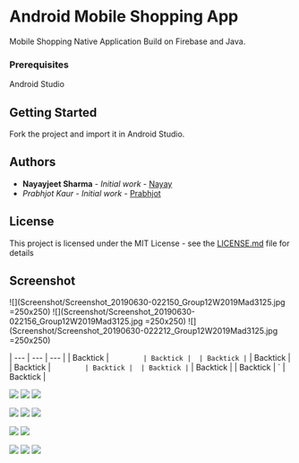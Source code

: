 # Android Mobile Shopping App

Mobile Shopping Native Application Build on Firebase and Java.

### Prerequisites

Android Studio

## Getting Started

Fork the project and import it in Android Studio.


## Authors

* **Nayayjeet Sharma** - *Initial work* - [Nayay](https://github.com/Nayay)
* *Prabhjot Kaur* - *Initial work* - [Prabhjot](https://github.com/Prabhjot143)

## License

This project is licensed under the MIT License - see the [LICENSE.md](LICENSE.md) file for details

## Screenshot

![](Screenshot/Screenshot_20190630-022150_Group12W2019Mad3125.jpg =250x250)
![](Screenshot/Screenshot_20190630-022156_Group12W2019Mad3125.jpg =250x250) 
![](Screenshot/Screenshot_20190630-022212_Group12W2019Mad3125.jpg =250x250) 
 
| ---      | ---       | ---      |
| Backtick | `         | Backtick | 
| Backtick | `         | Backtick | 
| Backtick | `         | Backtick | 
| Backtick | `         | Backtick | 
| Backtick | `         | Backtick | 

 
 
 
![](Screenshot/Screenshot_20190630-022758_Group12W2019Mad3125.jpg)
![](Screenshot/Screenshot_20190630-022921_Group12W2019Mad3125.jpg) 
![](Screenshot/Screenshot_20190630-022936_Group12W2019Mad3125.jpg) 

![](Screenshot/Screenshot_20190630-022947_Group12W2019Mad3125.jpg) 
![](Screenshot/Screenshot_20190630-022952_Group12W2019Mad3125.jpg) 
![](Screenshot/Screenshot_20190630-023009_Group12W2019Mad3125.jpg)

![](Screenshot/Screenshot_20190630-023048_Group12W2019Mad3125.jpg) 
![](Screenshot/Screenshot_20190630-023055_Group12W2019Mad3125.jpg) 

![](Screenshot/Screenshot_20190630-022222_Group12W2019Mad3125.jpg) 
![](Screenshot/Screenshot_20190630-022532_Group12W2019Mad3125.jpg) 
![](Screenshot/Screenshot_20190630-022537_Group12W2019Mad3125.jpg) 
